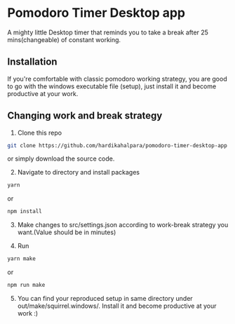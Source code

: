 # Pomodoro Timer Desktop app

A mighty little Desktop timer that reminds you to take a break after 25 mins(changeable) of constant working.

## Installation

If you're comfortable with classic pomodoro working strategy, you are good to go with the windows executable file (setup), just install it and become productive at your work.

## Changing work and break strategy

1. Clone this repo
```bash
git clone https://github.com/hardikahalpara/pomodoro-timer-desktop-app
```
or simply download the source code.

2. Navigate to directory and install packages 
```bash
yarn
```
or 
```bash
npm install
```

3. Make changes to src/settings.json according to work-break strategy you want.(Value should be in minutes)

4. Run 
```bash
yarn make
```
or
```bash
npm run make
```

5. You can find your reproduced setup in same directory under out/make/squirrel.windows/. Install it and become productive at your work :)
